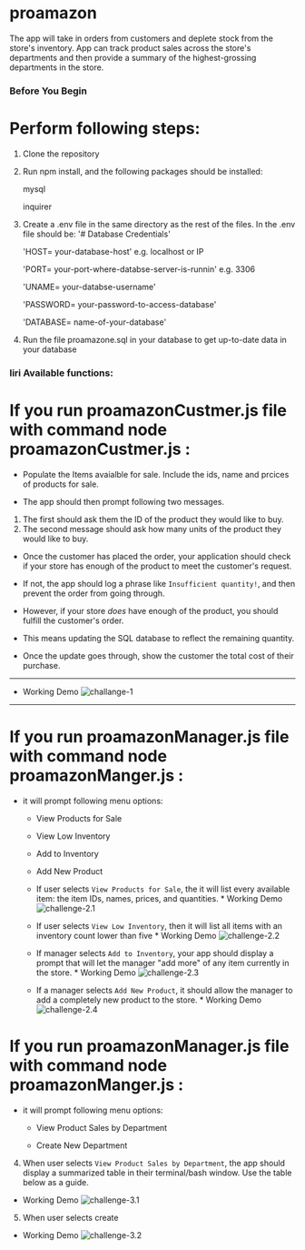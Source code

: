 # proamazon

The app will take in orders from customers and deplete stock from the store's inventory. 
App can track product sales across the store's departments and then provide a summary of the highest-grossing departments in the store.


### Before You Begin

# Perform following steps:

1.  Clone the repository

2.  Run npm install, and the following packages should be installed:

      mysql

      inquirer

3.  Create a .env file in the same directory as the rest of the files. In the .env file should be:
      '# Database Credentials'

      'HOST= your-database-host' e.g. localhost or IP 
      
      'PORT= your-port-where-databse-server-is-runnin' e.g. 3306 
      
      'UNAME= your-databse-username'
      
      'PASSWORD= your-password-to-access-database'
      
      'DATABASE= name-of-your-database'
      
4.  Run the file proamazone.sql in your database to get up-to-date data in your database       

### liri Available functions:

# If you run proamazonCustmer.js file with command node proamazonCustmer.js :

  * Populate the Items avaialble for sale. Include the ids, name and prcices of products for sale.

  * The app should then prompt following two messages.

   1. The first should ask them the ID of the product they would like to buy.
   2. The second message should ask how many units of the product they would like to buy.

  *  Once the customer has placed the order, your application should check if your store has enough of the product to meet the customer's request.

   * If not, the app should log a phrase like `Insufficient quantity!`, and then prevent the order from going through.

  * However, if your store _does_ have enough of the product, you should fulfill the customer's order.
  
   * This means updating the SQL database to reflect the remaining quantity.
  
   * Once the update goes through, show the customer the total cost of their purchase.

- - -

* Working Demo
    ![challange-1](assets/challenge1.gif)

- - -

# If you run proamazonManager.js file with command node proamazonManger.js :

* it will prompt following menu options:

    * View Products for Sale
    
    * View Low Inventory
    
    * Add to Inventory
    
    * Add New Product

  * If  user selects `View Products for Sale`, the it will list every available item: the item IDs, names, prices, and quantities.
        * Working Demo
                  ![challenge-2.1](assets/challenge2.1.gif)


  * If  user selects `View Low Inventory`, then it will list all items with an inventory count lower than five
        * Working Demo
                  ![challenge-2.2](assets/challenge2.2.gif)
          
  * If  manager selects `Add to Inventory`, your app should display a prompt that will let the manager "add more" of any item currently in the store.
        * Working Demo
                  ![challenge-2.3](assets/challenge2.3.gif)
      
  * If a manager selects `Add New Product`, it should allow the manager to add a completely new product to the store.
        * Working Demo
                  ![challenge-2.4](assets/challenge2.3.gif)
          
# If you run proamazonManager.js file with command node proamazonManger.js :

* it will prompt following menu options:

   * View Product Sales by Department
   
   * Create New Department

4. When user selects `View Product Sales by Department`, the app should display a summarized table in their terminal/bash window. Use the table below as a guide.
  * Working Demo
                  ![challenge-3.1](assets/challenge3.1.gif)


5. When user selects create

  * Working Demo
                  ![challenge-3.2](assets/challenge3.2.gif)

